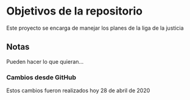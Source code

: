 # Objetivos de la repositorio

Este proyecto se encarga de manejar los planes de la liga de la justicia


## Notas
Pueden hacer lo que quieran...
### Cambios desde GitHub
Estos cambios fueron realizados hoy 28 de abril de 2020
